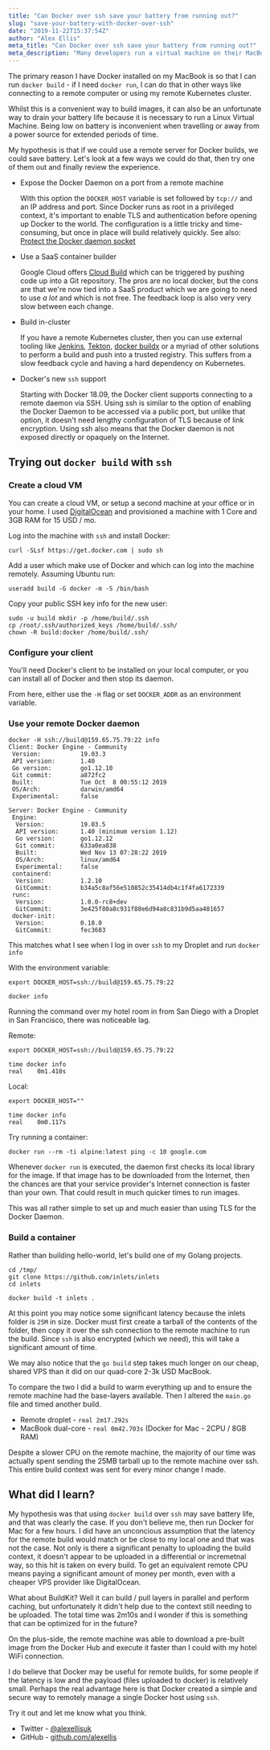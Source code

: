 ```yaml
---
title: "Can Docker over ssh save your battery from running out?"
slug: "save-your-battery-with-docker-over-ssh"
date: "2019-11-22T15:37:54Z"
author: "Alex Ellis"
meta_title: "Can Docker over ssh save your battery from running out?"
meta_description: "Many developers run a virtual machine on their MacBook, just so that they can build Docker images, but what if there was another way? Find out how SSH may help"
---
```


The primary reason I have Docker installed on my MacBook is so that I can run `docker build` - if I need `docker run`, I can do that in other ways like connecting to a remote computer or using my remote Kubernetes cluster.

Whilst this is a convenient way to build images, it can also be an unfortunate way to drain your battery life because it is necessary to run a Linux Virtual Machine. Being low on battery is inconvenient when travelling or away from a power source for extended periods of time.

My hypothesis is that if we could use a remote server for Docker builds, we could save battery. Let's look at a few ways we could do that, then try one of them out and finally review the experience.

* Expose the Docker Daemon on a port from a remote machine

    With this option the `DOCKER_HOST` variable is set followed by `tcp://` and an IP address and port. Since Docker runs as root in a privileged context, it's important to enable TLS and authentication before opening up Docker to the world. The configuration is a little tricky and time-consuming, but once in place will build relatively quickly. See also: [Protect the Docker daemon socket](https://docs.docker.com/engine/security/https/)

* Use a SaaS container builder

    Google Cloud offers [Cloud Build](https://cloud.google.com/cloud-build/) which can be triggered by pushing code up into a Git repository. The pros are no local docker, but the cons are that we're now tied into a SaaS product which we are going to need to use *a lot* and which is not free. The feedback loop is also very very slow between each change.

* Build in-cluster

    If you have a remote Kubernetes cluster, then you can use external tooling like [Jenkins](https://jenkins.io), [Tekton](https://tekton.dev), [docker buildx](https://docs.docker.com/buildx/working-with-buildx/) or a myriad of other solutions to perform a build and push into a trusted registry. This suffers from a slow feedback cycle and having a hard dependency on Kubernetes.

* Docker's new `ssh` support

    Starting with Docker 18.09, the Docker client supports connecting to a remote daemon via SSH. Using ssh is similar to the option of enabling the Docker Daemon to be accessed via a public port, but unlike that option, it doesn't need lengthy configuration of TLS because of link encryption. Using ssh also means that the Docker daemon is not exposed directly or opaquely on the Internet.

## Trying out `docker build` with `ssh`

### Create a cloud VM

You can create a cloud VM, or setup a second machine at your office or in your home. I used [DigitalOcean](https://digitalocena.com) and provisioned a machine with 1 Core and 3GB RAM for 15 USD / mo.

Log into the machine with `ssh` and install Docker:

```
curl -SLsf https://get.docker.com | sudo sh
```

Add a user which make use of Docker and which can log into the machine remotely. Assuming Ubuntu run:

```
useradd build -G docker -m -S /bin/bash
```

Copy your public SSH key info for the new user:

```
sudo -u build mkdir -p /home/build/.ssh
cp /root/.ssh/authorized_keys /home/build/.ssh/
chown -R build:docker /home/build/.ssh/
```

### Configure your client

You'll need Docker's client to be installed on your local computer, or you can install all of Docker and then stop its daemon.

From here, either use the `-H` flag or set `DOCKER_ADDR` as an environment variable.

### Use your remote Docker daemon

```
docker -H ssh://build@159.65.75.79:22 info
Client: Docker Engine - Community
 Version:           19.03.3
 API version:       1.40
 Go version:        go1.12.10
 Git commit:        a872fc2
 Built:             Tue Oct  8 00:55:12 2019
 OS/Arch:           darwin/amd64
 Experimental:      false

Server: Docker Engine - Community
 Engine:
  Version:          19.03.5
  API version:      1.40 (minimum version 1.12)
  Go version:       go1.12.12
  Git commit:       633a0ea838
  Built:            Wed Nov 13 07:28:22 2019
  OS/Arch:          linux/amd64
  Experimental:     false
 containerd:
  Version:          1.2.10
  GitCommit:        b34a5c8af56e510852c35414db4c1f4fa6172339
 runc:
  Version:          1.0.0-rc8+dev
  GitCommit:        3e425f80a8c931f88e6d94a8c831b9d5aa481657
 docker-init:
  Version:          0.18.0
  GitCommit:        fec3683
```

This matches what I see when I log in over `ssh` to my Droplet and run `docker info`

With the environment variable:

```
export DOCKER_HOST=ssh://build@159.65.75.79:22

docker info
```

Running the command over my hotel room in from San Diego with a Droplet in San Francisco, there was noticeable lag.

Remote:

```
export DOCKER_HOST=ssh://build@159.65.75.79:22

time docker info
real	0m1.410s
```

Local:

```
export DOCKER_HOST=""

time docker info
real	0m0.117s
```

Try running a container:

```
docker run --rm -ti alpine:latest ping -c 10 google.com
```

Whenever `docker run` is executed, the daemon first checks its local library for the image. If that image has to be downloaded from the Internet, then the chances are that your service provider's Internet connection is faster than your own. That could result in much quicker times to run images.

This was all rather simple to set up and much easier than using TLS for the Docker Daemon.

### Build a container

Rather than building hello-world, let's build one of my Golang projects.

```
cd /tmp/
git clone https://github.com/inlets/inlets
cd inlets

docker build -t inlets .
```

At this point you may notice some significant latency because the inlets folder is `25M` in size. Docker must first create a tarball of the contents of the folder, then copy it over the ssh connection to the remote machine to run the build. Since `ssh` is also encrypted (which we need), this will take a significant amount of time.

We may also notice that the `go build` step takes much longer on our cheap, shared VPS than it did on our quad-core 2-3k USD MacBook.

To compare the two I did a build to warm everything up and to ensure the remote machine had the base-layers available. Then I altered the `main.go` file and timed another build.

* Remote droplet - `real 2m17.292s`
* MacBook dual-core - `real 0m42.703s` (Docker for Mac - 2CPU / 8GB RAM)

Despite a slower CPU on the remote machine, the majority of our time was actually spent sending the 25MB tarball up to the remote machine over ssh. This entire build context was sent for every minor change I made.

## What did I learn?

My hypothesis was that using `docker build` over `ssh` may save battery life, and that was clearly the case. If you don't believe me, then run Docker for Mac for a few hours. I did have an unconcious assumption that the latency for the remote build would match or be close to my local one and that was not the case. Not only is there a significant penalty to uploading the build context, it doesn't appear to be uploaded in a differential or incremetnal way, so this hit is taken on every build. To get an equivalent remote CPU means paying a significant amount of money per month, even with a cheaper VPS provider like DigitalOcean.

What about BuildKit? Well it can build / pull layers in parallel and perform caching, but unfortunately it didn't help due to the context still needing to be uploaded. The total time was 2m10s and I wonder if this is something that can be optimized for in the future?

On the plus-side, the remote machine was able to download a pre-built image from the Docker Hub and execute it faster than I could with my hotel WiFi connection.

I do believe that Docker may be useful for remote builds, for some people if the latency is low and the payload (files uploaded to docker) is relatively small. Perhaps the real advantage here is that Docker created a simple and secure way to remotely manage a single Docker host using `ssh`.
 
Try it out and let me know what you think.

* Twitter - [@alexellisuk](https://twitter.com/alexellisuk)
* GitHub - [github.com/alexellis](https://github.com/alexellis)